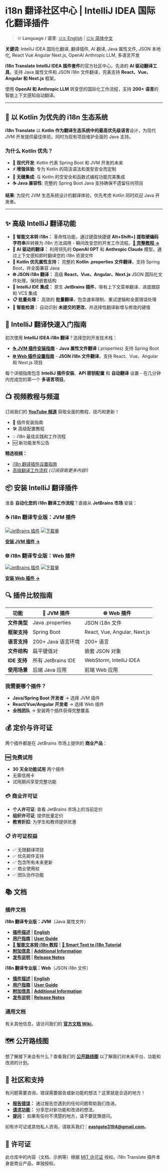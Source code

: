 <!--
SEO 中文元标签 - 搜索引擎和社交媒体优化
标题: i18n 翻译 - IntelliJ IDEA 国际化翻译插件
描述: IntelliJ IDEA AI 驱动的国际化插件。自动翻译 Java 属性文件和 JSON i18n 文件，使用 OpenAI/Anthropic LLM。支持 React、Vue、Angular、Next.js，200+ 语言支持。
关键词: IntelliJ IDEA, 国际化, 翻译插件, Java, 属性文件, JSON, React, Vue, Angular, Next.js, AI, OpenAI, Anthropic, LLM, 本地化, 多语言
-->

# i18n 翻译社区中心 | IntelliJ IDEA 国际化翻译插件

> 🌐 **Language / 语言**: [🇺🇸 English](readme.md) | [🇨🇳 简体中文](readme.zh.md)

<!-- SEO 中文关键词信息 -->
**关键词**: IntelliJ IDEA 国际化翻译, 翻译插件, AI 翻译, Java 属性文件, JSON 本地化, React Vue Angular Next.js, OpenAI Anthropic LLM, 多语言开发

**i18n Translate** **IntelliJ IDEA 插件套件**的官方社区中心。先进的 **AI 驱动翻译工具**，支持 Java 属性文件和 JSON i18n 文件翻译，完美支持 **React、Vue、Angular 和 Next.js** 框架。

使用 **OpenAI 和 Anthropic LLM** 转变您的国际化工作流程，支持 **200+ 语言**的智能上下文感知自动翻译。

---

## 🚀 以 Kotlin 为优先的 i18n 生态系统

**i18n Translate** 以 **Kotlin 作为翻译生态系统中的最高优先级语言**设计，为现代 JVM 开发提供最佳体验，同时为现有项目维护全面的 Java 支持。

### 为什么 Kotlin 优先？
- **🎯 现代开发**: Kotlin 代表 Spring Boot 和 JVM 开发的未来
- **⚡ 增强体验**: 专为 Kotlin 的简洁语法和类型安全而定制
- **🔄 无缝集成**: 与 Kotlin 的空安全和函数式编程功能完美集成
- **☕ Java 兼容性**: 完整的 Spring Boot Java 支持确保不遗留任何项目

**结果**: 为现代 JVM 生态系统设计的翻译体验，优先考虑 Kotlin 同时欢迎 Java 开发者。

---

## ✨ 高级 IntelliJ 翻译功能

*   **🎯 智能文本转 i18n：** 革命性功能，通过键盘快捷键 **Alt+Shift+]** **提取硬编码字符串**并转换为 i18n 方法调用 - 瞬间改变您的开发工作流程。**[📖 完整教程 →](docs/jvm-plugin/smart-text-to-i18n-tutorial.zh.md)**
*   **🤖 AI 驱动的翻译：** 利用领先的 **OpenAI GPT** 和 **Anthropic Claude** 模型，通过上下文感知即时翻译您的 i18n 资源文件
*   **🚀 Kotlin 优先属性支持：** 完整的 **Kotlin .properties 文件翻译**，支持 Spring Boot，并全面兼容 Java
*   **🌐 JSON i18n 翻译：** 高级 **React、Vue、Angular、Next.js** JSON 国际化文件处理，保持嵌套结构
*   **🔧 IntelliJ IDE 集成：** 原生 **JetBrains 插件**，带有上下文菜单翻译、进度跟踪和 VCS 集成
*   **📋 批量处理：** 高效的 **批量翻译**，包含速率限制、重试逻辑和全面错误处理
*   **🎯 智能检测：** 自动识别 **未提交的更改**，并选择性翻译新增与修改的键值

## 🚀 IntelliJ 翻译快速入门指南

初次使用 **IntelliJ IDEA i18n 翻译**？选择您的开发技术栈：

- **[☕ JVM 插件安装指南](docs/jvm-plugin/user-guide.zh.md)** - **Java 属性文件翻译** (.properties) 支持 Spring Boot
- **[🌐 Web 插件设置指南](docs/web-plugin/user-guide.zh.md)** - **JSON i18n 文件翻译**，支持 React、Vue、Angular 和 Next.js 项目

每个详细指南包含 **IntelliJ 插件安装**、**API 密钥配置** 和 **自动翻译** 设置 - 在几分钟内完成您的第一个 **多语言项目**。

## 📺 视频教程与频道

订阅我们的 **[YouTube 频道](https://www.youtube.com/@eastgate3194)** 获取全面的教程、技巧和更新！

- 🎥 插件安装指南
- 🛠️ 高级配置教程  
- 💡 i18n 最佳实践和工作流程
- 🆕 新功能发布公告

**精选视频：**
- [i18n 翻译插件设置指南](https://youtu.be/eUKpTmiWATU)
- [高级翻译工作流程](https://www.youtube.com/@eastgate3194) _(订阅获取更多内容!)_

## 📦 安装 IntelliJ 翻译插件

准备 **自动化您的 i18n 翻译工作流程**？直接从 **JetBrains 市场** 安装：

### ☕ i18n 翻译专业版：JVM 插件
[![JetBrains 插件](https://img.shields.io/jetbrains/plugin/v/27856-i18n-translate-pro-jvm.svg)](https://plugins.jetbrains.com/plugin/27856-i18n-translate-pro-jvm)
[![下载量](https://img.shields.io/jetbrains/plugin/d/27856-i18n-translate-pro-jvm.svg)](https://plugins.jetbrains.com/plugin/27856-i18n-translate-pro-jvm)

**[安装 JVM 插件 →](https://plugins.jetbrains.com/plugin/27856-i18n-translate-pro-jvm)**

### 🌐 i18n 翻译专业版：Web 插件
[![JetBrains 插件](https://img.shields.io/jetbrains/plugin/v/28020-i18n-translate-pro-web.svg)](https://plugins.jetbrains.com/plugin/28020-i18n-translate-pro-web)
[![下载量](https://img.shields.io/jetbrains/plugin/d/28020-i18n-translate-pro-web.svg)](https://plugins.jetbrains.com/plugin/28020-i18n-translate-pro-web)

**[安装 Web 插件 →](https://plugins.jetbrains.com/plugin/28020-i18n-translate-pro-web)**

## 🔍 插件比较指南

| 功能 | 🍃 JVM 插件 | 🌐 Web 插件 |
|---------|---------------|---------------|
| **文件类型** | Java .properties | JSON i18n 文件 |
| **框架支持** | Spring Boot | React, Vue, Angular, Next.js |
| **语言支持** | 200+ Java 语言环境 | 200+ 语言 |
| **文件结构** | 扁平键值对 | 嵌套 JSON 对象 |
| **IDE 支持** | 所有 JetBrains IDE | WebStorm, IntelliJ IDEA |
| **使用场景** | 后端 Java 应用 | 前端 Web 应用 |

### 我需要哪个插件？
- **Java/Spring Boot 开发者** → 选择 JVM 插件
- **React/Vue/Angular 开发者** → 选择 Web 插件  
- **全栈团队** → 安装两个插件获得完整覆盖

## 💰 定价与许可证

两个插件都是在 JetBrains 市场上提供的 **商业产品**：

### 🆓 **免费试用**
- **30 天全功能试用** 两个插件
- 无需信用卡
- 试用期间享受完整功能

### 💳 **商业许可证**
- **个人许可证**: 查看 JetBrains 市场上的当前定价
- **组织许可证**: 提供批量定价
- **教育折扣**: 为学生和教师提供优惠

### 📋 **许可证权益**
- ✅ 无限翻译项目
- ✅ 优先邮件支持
- ✅ 包含所有未来更新
- ✅ 商业使用权
- ✅ 团队协作功能

## 📚 文档

### 插件文档

**i18n 翻译专业版：JVM**（Java 属性文件）
- **[插件描述](docs/jvm-plugin/description.zh.md)** | **[English](docs/jvm-plugin/description.md)**
- **[用户指南](docs/jvm-plugin/user-guide.zh.md)** | **[User Guide](docs/jvm-plugin/user-guide.md)**
- **[🎯 智能文本转 i18n 教程](docs/jvm-plugin/smart-text-to-i18n-tutorial.zh.md)** | **[🎯 Smart Text to i18n Tutorial](docs/jvm-plugin/smart-text-to-i18n-tutorial.md)**
- **[附加信息](docs/jvm-plugin/additional-information.zh.md)** | **[Additional Information](docs/jvm-plugin/additional-information.md)**
- **[发布说明](docs/jvm-plugin/release-notes.zh.md)** | **[Release Notes](docs/jvm-plugin/release-notes.md)**

**i18n 翻译专业版：Web**（JSON i18n 文件）
- **[插件描述](docs/web-plugin/description.zh.md)** | **[English](docs/web-plugin/description.md)**
- **[用户指南](docs/web-plugin/user-guide.zh.md)** | **[User Guide](docs/web-plugin/user-guide.md)**
- **[附加信息](docs/web-plugin/additional-information.zh.md)** | **[Additional Information](docs/web-plugin/additional-information.md)**
- **[发布说明](docs/web-plugin/release-notes.zh.md)** | **[Release Notes](docs/web-plugin/release-notes.md)**

### 通用文档

有关其他信息，请访问我们的 **[官方文档 Wiki](https://github.com/eastgatedev/i18n-translate-community/wiki)**。

## 🗺️ 公开路线图

想了解接下来会有什么？查看我们的 **[公开路线图](roadmap.md)** 以了解我们对未来平台、功能和改进的计划。

## 💬 社区和支持

有问题需要咨询、错误需要报告或新功能的想法？这里就是合适的地方！

*   **[报告错误](https://github.com/eastgatedev/i18n-translate-community/issues/new?template=bug_report.md&labels=bug)：** 通过报告您遇到的任何问题帮助我们改进。
*   **[请求功能](https://github.com/eastgatedev/i18n-translate-community/issues/new?template=feature_request.md&labels=enhancement)：** 分享您对新功能和改进的想法。
*   **[提问](https://github.com/eastgatedev/i18n-translate-community/issues/new)：** 如果有任何不清楚的地方，请不要犹豫提问。

如有许可证或其他私人咨询，请联系我们：**eastgate3194@gmail.com**。

## 📄 许可证

此仓库中的内容（文档、示例等）根据 [MIT 许可证](LICENSE) 授权。i18n Translate 插件本身是商业产品，单独授权。